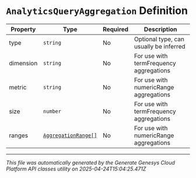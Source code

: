 # `AnalyticsQueryAggregation` Definition

| Property | Type | Required | Description |
|----------|------|----------|-------------|
| type | `string` | No | Optional type, can usually be inferred |
| dimension | `string` | No | For use with termFrequency aggregations |
| metric | `string` | No | For use with numericRange aggregations |
| size | `number` | No | For use with termFrequency aggregations |
| ranges | [`AggregationRange[]`](aggregationrange-definition.md) | No | For use with numericRange aggregations |

---

*This file was automatically generated by the Generate Genesys Cloud Platform API classes utility on 2025-04-24T15:04:25.471Z*
